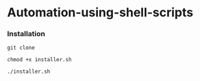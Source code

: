 # Automation-using-shell-scripts

### Installation

```
git clone 
```
```
chmod +x installer.sh
```
```
./installer.sh
```
